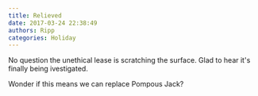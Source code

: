 ```yaml
---
title: Relieved
date: 2017-03-24 22:38:49
authors: Ripp
categories: Holiday
---
```


 No question the unethical lease is scratching the surface. 
Glad to hear it's finally being ivestigated. 

Wonder if this means we can replace Pompous Jack?